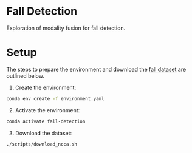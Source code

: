 # Fall Detection

Exploration of modality fusion for fall detection.

# Setup

The steps to prepare the environment and download the [fall dataset](https://falldataset.com/) are outlined below.

1. Create the environment:
```bash
conda env create -f environment.yaml
```

2. Activate the environment:
```bash
conda activate fall-detection
```

3. Download the dataset:
```bash
./scripts/download_ncca.sh
```